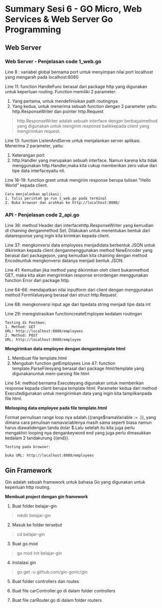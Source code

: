 # Summary Sesi 6 - GO Micro, Web Services & Web Server Go Programming

## Web Server
### Web Server - Penjelasan code 1_web.go

Line 8 : variabel global bernama port untuk menyimpan nilai port localhost yang mengarah pada localhost:8080

Line 11: function HandleFunc berasal dari package http yang digunakan untuk keperluan routing. Function memiliki 2 parameter:
1. Yang pertama, untuk mendefinisikan path routingnya
2. Yang kedua, untuk menerima sebuah function dengan 2 parameter yaitu http.ResponseWriter dan pointer http.Request

> http.ResponseWriter adalah sebuah interface dengan berbagaimethod yang digunakan untuk mengirim response balikkepada client yang mengirimkan request.

Line 13: function ListenAndServe untuk menjalankan server aplikasi. Menerima 2 parameter, yaitu:
1. Keterangan port
2. http.Handler yang merupakan sebuah interface. Namun karena kita tidak menggunakan http.Handler,maka kita cukup memberikan zero value dari tipe data interfaceyaitu nil.

Line 16-19: function greet untuk mengirim response berupa tulisan "Hello World" kepada client.

```
Cara menjalankan aplikasi:
1. Tulis perintah go run 1_web.go pada terminal
2. Buka browser dan arahkan ke http://localhost:8080/
```

### API - Penjelasan code 2_api.go

Line 36: method Header dari interfacehttp.ResponseWriter yang kemudian di chaining denganmethod Set. Dilakukan untuk menentukan bentuk dari dataresponse yang ingin kita kirimkan kepada client.

Line 37: mengkonversi data employees menjadidata berbentuk JSON untuk dikirimkan kepada client denganmenggunakan method NewEncoder yang berasal dari packagejson, yang kemudian kita chaining dengan method Encodeuntuk mengkonversi datanya menjadi bentuk JSON.

Line 41: Kemudian jika method yang dikirimkan oleh client bukanmethod GET, maka kita akan mengirimkan response errordengan menggunakan function Error dari package http.

Line 64-66: mendapatkan nilai inputform dari client dengan menggunakan method FormValueyang berasal dari struct http.Request.

Line 68: mengkonversi input age dari tipedata string menjadi tipe data int

Line 29: meregistrasikan functioncreateEmployee kedalam routingan

```
Testing di Postman:
1. Method: GET
URL: http://localhost:8080/employees
2. Method: POST
URL: http://localhost:8080/employee
```

**Mengirimkan data employee dengan dengantemplate html**
1. Membuat file template.html
2. Mengubah function getEmployees
Line 47: function template.ParseFilesyang berasal dari package html/template yang digunakanuntuk mem-parsing file html

Line 54: method bernama Executeyang digunakan untuk memberikan response kepada client berupa template html. Parameter kedua dari method Executedigunakan untuk mengirimkan data yang ingin kita tampilkanpada file html.

**Melooping data employee pada file template.html**


Format pernulisan range loop nya adalah {{range$namaVariable := .}}, yang dimana cara penulisan namavariablenya masih sama seperti biasa namun harus diawalidengan tanda dolar $.Lalu setelah itu kita juga perlu mengakhiri looping nya dengankeyword end yang juga perlu dimasukkan kedalam 2 tandakurung {{end}}.

```
Testing pada browser:

buka URL: http://localhost:8080/employees
```


## Gin Framework
Gin adalah sebuah framework untuk bahasa Go yang digunakan untuk keperluan http routing.

**Membuat project dengan gin framework**

1. Buat folder belajar-gin
> mkdir belajar-gin

2. Masuk ke folder tersebut
> cd belajar-gin

3. Buat go.mod
> go mod init belajar-gin

4. Instalasi gin
> go get -u github.com/gin-gonic/gin

5. Buat folder controllers dan routes

6. Buat file carController.go di dalam folder controllers

7. Buat file carRouter.go di dalam folder routers

